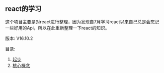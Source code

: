 ## react的学习
这个项目主要是对react进行整理，因为发现自7月学习react以来自己总是会忘记一些好用的Api，所以在此重新整理一下react的知识。

版本: V16.10.2

目录:

1. [起步](https://github.com/ChunchunIsMe/learningReact '起步')
2. [核心概念](https://github.com/ChunchunIsMe/learningReact/tree/master/basic '核心概念')